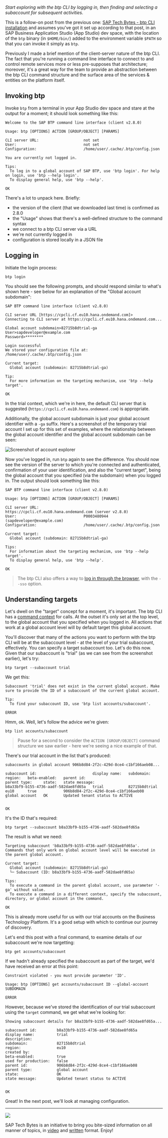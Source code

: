 _Start exploring with the btp CLI by logging in, then finding and selecting a subaccount for subsequent activities._

This is a follow-on post from the previous one: [SAP Tech Bytes - btp CLI installation](https://blogs.sap.com/2021/09/01/sap-tech-bytes-btp-cli-installation/) and assumes you've got it set up according to that post, in an SAP Business Application Studio (App Studio) dev space, with the location of the `btp` binary (in `$HOME/bin/`) added to the environment variable `$PATH` so that you can invoke it simply as `btp`.

Previously I made a brief mention of the client-server nature of the btp CLI. The fact that you're running a command line interface to connect to and control remote services more or less pre-supposes that architecture; moreover, it's a great way for the team to provide an abstraction between the btp CLI command structure and the surface area of the services & entities on the platform itself.

## Invoking btp

Invoke `btp` from a terminal in your App Studio dev space and stare at the output for a moment; it should look something like this:

```
Welcome to the SAP BTP command line interface (client v2.8.0)

Usage: btp [OPTIONS] ACTION [GROUP/OBJECT] [PARAMS]

CLI server URL:                    not set
User:                              not set
Configuration:                     /home/user/.cache/.btp/config.json

You are currently not logged in.

Tips:
  To log in to a global account of SAP BTP, use 'btp login'. For help on login, use 'btp --help login'.
  To display general help, use 'btp --help'.

OK
```

There's a lot to unpack here. Briefly:

* the version of the client (that we downloaded last time) is confirmed as 2.8.0
* the "Usage" shows that there's a well-defined structure to the command syntax
* we connect to a btp CLI server via a URL
* we're not currently logged in
* configuration is stored locally in a JSON file

## Logging in

Initiate the login process:

```
btp login
```

You should see the following prompts, and should respond similar to what's shown here - see below for an explanation of the "Global account subdomain":

```
SAP BTP command line interface (client v2.8.0)

CLI server URL [https://cpcli.cf.eu10.hana.ondemand.com]>
Connecting to CLI server at https://cpcli.cf.eu10.hana.ondemand.com...

Global account subdomain>82715b8dtrial-ga
User>sapdeveloper@example.com
Password>********

Login successful
We stored your configuration file at: /home/user/.cache/.btp/config.json

Current target:
  Global account (subdomain: 82715b8dtrial-ga)

Tip:
  For more information on the targeting mechanism, use 'btp --help target'.

OK
```

In the trial context, which we're in here, the default CLI server that
is suggested (`https://cpcli.cf.eu10.hana.ondemand.com`) is appropriate.


Additionally, the global account subdomain is just your global account identifier with a `-ga` suffix. Here's a screenshot of the temporary trial account I set up for this set of examples, where the relationship between the global account identifier and the global account subdomain can be seen:

![Screenshot of account explorer](images/account-explorer.png)

Now you've logged in, run `btp` again to see the difference. You should now see the version of the server to which you're connected and authenticated, confirmation of your user identification, and also the "current target", being the global account that you specified (via the subdomain) when you logged in. The output should look something like this:

```
SAP BTP command line interface (client v2.8.0)

Usage: btp [OPTIONS] ACTION [GROUP/OBJECT] [PARAMS]

CLI server URL:                    https://cpcli.cf.eu10.hana.ondemand.com (server v2.8.0)
User:                              P0003480944 (sapdeveloper@example.com)
Configuration:                     /home/user/.cache/.btp/config.json

Current target:
  Global account (subdomain: 82715b8dtrial-ga)

Tips:
  For information about the targeting mechanism, use 'btp --help target'.
  To display general help, use 'btp --help'.

OK
```

> The btp CLI also offers a way to [log in through the browser](https://help.sap.com/products/BTP/65de2977205c403bbc107264b8eccf4b/b2a56a8a222940089fd2704a9c26140d.html), with the `--sso` option.


## Understanding targets

Let's dwell on the "target" concept for a moment, it's important. The btp CLI has a [command context](https://help.sap.com/products/BTP/65de2977205c403bbc107264b8eccf4b/720645a3ed3945bd8d97a670b948ac07.html) for calls. At the outset it's only set at the top level, to the global account that you specified when you logged in. All actions that work at a global account level will by default target this global account.

You'll discover that many of the actions you want to perform with the btp CLI will be at the subaccount level - at the level of your trial subaccount, effectively. You can specify a target subaccount too. Let's do this now. Given that our subaccount is "trial" (as we can see from the screenshot earlier), let's try:

```
btp target --subaccount trial
```

We get this:

```
Subaccount 'trial' does not exist in the current global account. Make sure to provide the ID of a subaccount of the current global account.

Tip:
  To find your subaccount ID, use 'btp list accounts/subaccount'.

ERROR
```

Hmm, ok. Well, let's follow the advice we're given:

```
btp list accounts/subaccount
```

> Pause for a second to consider the `ACTION [GROUP/OBJECT]` command structure we saw earlier - here we're seeing a nice example of that.

There's our trial account in the list that's produced:

```
subaccounts in global account 906b8d84-2f2c-429d-8ce4-c1bf166aeb08...

subaccount id:                         display name:   subdomain:      region:   beta-enabled:   parent id:                             parent type:     state:   state message:
b8a33bf9-b155-4736-aadf-582dae8fd65a   trial           82715b8dtrial   eu10      true            906b8d84-2f2c-429d-8ce4-c1bf166aeb08   global account   OK       Updated tenant status to ACTIVE


OK
```

It's the ID that's required:

```
btp target --subaccount b8a33bf9-b155-4736-aadf-582dae8fd65a
```

The result is what we need:

```
Targeting subaccount 'b8a33bf9-b155-4736-aadf-582dae8fd65a'.
Commands that only work on global account level will be executed in the parent global account.

Current target:
  Global account (subdomain: 82715b8dtrial-ga)
  └─ Subaccount (ID: b8a33bf9-b155-4736-aadf-582dae8fd65a)

Tips:
  To execute a command in the parent global account, use parameter '-ga' without value.
  To execute a command in a different context, specify the subaccount, directory, or global account in the command.

OK
```

This is already more useful for us with our trial accounts on the Business Technology Platform. It's a good setup with which to continue our journey of discovery.

Let's end this post with a final command, to examine details of our subaccount we're now targetting:

```
btp get accounts/subaccount
```

If we hadn't already specified the subaccount as part of the target, we'd have received an error at this point:

```
Constraint violated - you must provide parameter 'ID'.

Usage: btp [OPTIONS] get accounts/subaccount ID --global-account SUBDOMAIN

ERROR
```

However, because we've stored the identification of our trial subaccount using the `target` command, we get what we're looking for:

```
Showing subaccount details for b8a33bf9-b155-4736-aadf-582dae8fd65a...

subaccount id:         b8a33bf9-b155-4736-aadf-582dae8fd65a
display name:          trial
description:
subdomain:             82715b8dtrial
region:                eu10
created by:
beta-enabled:          true
used for production:   false
parent id:             906b8d84-2f2c-429d-8ce4-c1bf166aeb08
parent type:           global account
state:                 OK
state message:         Updated tenant status to ACTIVE


OK
```

Great! In the next post, we'll look at managing configuration.

---

![](https://blogs.sap.com/wp-content/uploads/2021/02/screenshot-2021-02-22-at-11.00.25.png)


SAP Tech Bytes is an initiative to bring you bite-sized information on all manner of topics, in [video](https://www.youtube.com/playlist?list=PL6RpkC85SLQC3HBShmlMaPu_nL--4f20z) and [written](https://blogs.sap.com/tag/sap-tech-bytes/) format. Enjoy!
